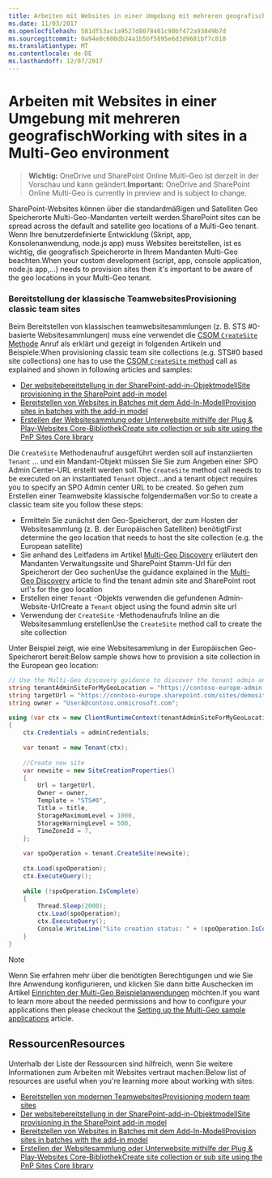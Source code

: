 ```yaml
---
title: Arbeiten mit Websites in einer Umgebung mit mehreren geografisch
ms.date: 11/03/2017
ms.openlocfilehash: 581df53ac1a9527d8078401c90bf472a93849b7d
ms.sourcegitcommit: 0a94e0c600db24a1b5bf5895e6d3d9681bf7c810
ms.translationtype: MT
ms.contentlocale: de-DE
ms.lasthandoff: 12/07/2017
---
```

# <a name="working-with-sites-in-a-multi-geo-environment"></a><span data-ttu-id="4f155-102">Arbeiten mit Websites in einer Umgebung mit mehreren geografisch</span><span class="sxs-lookup"><span data-stu-id="4f155-102">Working with sites in a Multi-Geo environment</span></span>

> <span data-ttu-id="4f155-103">**Wichtig:** OneDrive und SharePoint Online Multi-Geo ist derzeit in der Vorschau und kann geändert.</span><span class="sxs-lookup"><span data-stu-id="4f155-103">**Important:** OneDrive and SharePoint Online Multi-Geo is currently in preview and is subject to change.</span></span>

<span data-ttu-id="4f155-104">SharePoint-Websites können über die standardmäßigen und Satelliten Geo Speicherorte Multi-Geo-Mandanten verteilt werden.</span><span class="sxs-lookup"><span data-stu-id="4f155-104">SharePoint sites can be spread across the default and satellite geo locations of a Multi-Geo tenant.</span></span> <span data-ttu-id="4f155-105">Wenn Ihre benutzerdefinierte Entwicklung (Skript, app, Konsolenanwendung, node.js app) muss Websites bereitstellen, ist es wichtig, die geografisch Speicherorte in Ihrem Mandanten Multi-Geo beachten.</span><span class="sxs-lookup"><span data-stu-id="4f155-105">When your custom development (script, app, console application, node.js app,...) needs to provision sites then it's important to be aware of the geo locations in your Multi-Geo tenant.</span></span> 

### <a name="provisioning-classic-team-sites"></a><span data-ttu-id="4f155-106">Bereitstellung der klassische Teamwebsites</span><span class="sxs-lookup"><span data-stu-id="4f155-106">Provisioning classic team sites</span></span>
<span data-ttu-id="4f155-107">Beim Bereitstellen von klassischen teamwebsitesammlungen (z. B. STS #0-basierte Websitesammlungen) muss eine verwendet die [CSOM `CreateSite` Methode](https://msdn.microsoft.com/en-us/library/microsoft.online.sharepoint.tenantadministration.tenant.createsite(v=office.15).aspx) Anruf als erklärt und gezeigt in folgenden Artikeln und Beispiele:</span><span class="sxs-lookup"><span data-stu-id="4f155-107">When provisioning classic team site collections (e.g. STS#0 based site collections) one has to use the [CSOM `CreateSite` method](https://msdn.microsoft.com/en-us/library/microsoft.online.sharepoint.tenantadministration.tenant.createsite(v=office.15).aspx) call as explained and shown in following articles and samples:</span></span>
- [<span data-ttu-id="4f155-108">Der websitebereitstellung in der SharePoint-add-in-Objektmodell</span><span class="sxs-lookup"><span data-stu-id="4f155-108">Site provisioning in the SharePoint add-in model</span></span>](site-provisioning-sharepoint-add-in.md)
- [<span data-ttu-id="4f155-109">Bereitstellen von Websites in Batches mit dem Add-In-Modell</span><span class="sxs-lookup"><span data-stu-id="4f155-109">Provision sites in batches with the add-in model</span></span>](https://github.com/SharePoint/PnP/tree/master/Samples/Provisioning.Batch)
- [<span data-ttu-id="4f155-110">Erstellen der Websitesammlung oder Unterwebsite mithilfe der Plug & Play-Websites Core-Bibliothek</span><span class="sxs-lookup"><span data-stu-id="4f155-110">Create site collection or sub site using the PnP Sites Core library</span></span>](https://github.com/SharePoint/PnP/tree/master/Samples/Provisioning.CreateSite)

<span data-ttu-id="4f155-111">Die `CreateSite` Methodenaufruf ausgeführt werden soll auf instanziierten `Tenant` ... und ein Mandant-Objekt müssen Sie Sie zum Angeben einer SPO Admin Center-URL erstellt werden soll.</span><span class="sxs-lookup"><span data-stu-id="4f155-111">The `CreateSite` method call needs to be executed on an instantiated `Tenant` object...and a tenant object requires you to specify an SPO Admin center URL to be created.</span></span> <span data-ttu-id="4f155-112">So gehen zum Erstellen einer Teamwebsite klassische folgendermaßen vor:</span><span class="sxs-lookup"><span data-stu-id="4f155-112">So to create a classic team site you follow these steps:</span></span>
- <span data-ttu-id="4f155-113">Ermitteln Sie zunächst den Geo-Speicherort, der zum Hosten der Websitesammlung (z. B. der Europäischen Satelliten) benötigt</span><span class="sxs-lookup"><span data-stu-id="4f155-113">First determine the geo location that needs to host the site collection (e.g. the European satellite)</span></span>
- <span data-ttu-id="4f155-114">Sie anhand des Leitfadens im Artikel [Multi-Geo Discovery](multigeo-discovery.md) erläutert den Mandanten Verwaltungssite und SharePoint Stamm-Url für den Speicherort der Geo suchen</span><span class="sxs-lookup"><span data-stu-id="4f155-114">Use the guidance explained in the [Multi-Geo Discovery](multigeo-discovery.md) article to find the tenant admin site and SharePoint root url's for the geo location</span></span>
- <span data-ttu-id="4f155-115">Erstellen einer `Tenant` -Objekts verwenden die gefundenen Admin-Website-Url</span><span class="sxs-lookup"><span data-stu-id="4f155-115">Create a `Tenant` object using the found admin site url</span></span>
- <span data-ttu-id="4f155-116">Verwendung der `CreateSite` -Methodenaufrufs Inline an die Websitesammlung erstellen</span><span class="sxs-lookup"><span data-stu-id="4f155-116">Use the `CreateSite` method call to create the site collection</span></span>

<span data-ttu-id="4f155-117">Unter Beispiel zeigt, wie eine Websitesammlung in der Europäischen Geo-Speicherort bereit:</span><span class="sxs-lookup"><span data-stu-id="4f155-117">Below sample shows how to provision a site collection in the European geo location:</span></span>

```C#
// Use the Multi-Geo discovery guidance to discover the tenant admin and root site urls for this geo location
string tenantAdminSiteForMyGeoLocation = "https://contoso-europe-admin.sharepoint.com";
string targetUrl = "https://contoso-europe.sharepoint.com/sites/demosite";
string owner = "UserA@contoso.onmicrosoft.com";

using (var ctx = new ClientRuntimeContext(tenantAdminSiteForMyGeoLocation))
{
    ctx.Credentials = adminCredentials;
    
    var tenant = new Tenant(ctx);
    
    //Create new site
    var newsite = new SiteCreationProperties()
    {
        Url = targetUrl,
        Owner = owner,
        Template = "STS#0",
        Title = title,
        StorageMaximumLevel = 1000,
        StorageWarningLevel = 500,
        TimeZoneId = 7,
    };
    
    var spoOperation = tenant.CreateSite(newsite);
    
    ctx.Load(spoOperation);
    ctx.ExecuteQuery();
    
    while (!spoOperation.IsComplete)
    {
        Thread.Sleep(2000);
        ctx.Load(spoOperation);
        ctx.ExecuteQuery();
        Console.WriteLine("Site creation status: " + (spoOperation.IsComplete ? "waiting" : "complete"));
    }
}
```

> [!NOTE] 
> <span data-ttu-id="4f155-118">Wenn Sie erfahren mehr über die benötigten Berechtigungen und wie Sie Ihre Anwendung konfigurieren, und klicken Sie dann bitte Auschecken im Artikel [Einrichten der Multi-Geo Beispielanwendungen](multigeo-sampleapplicationsetup.md) möchten.</span><span class="sxs-lookup"><span data-stu-id="4f155-118">If you want to learn more about the needed permissions and how to configure your applications then please checkout the [Setting up the Multi-Geo sample applications](multigeo-sampleapplicationsetup.md) article.</span></span>

## <a name="resources"></a><span data-ttu-id="4f155-119">Ressourcen</span><span class="sxs-lookup"><span data-stu-id="4f155-119">Resources</span></span>
<span data-ttu-id="4f155-120">Unterhalb der Liste der Ressourcen sind hilfreich, wenn Sie weitere Informationen zum Arbeiten mit Websites vertraut machen:</span><span class="sxs-lookup"><span data-stu-id="4f155-120">Below list of resources are useful when you're learning more about working with sites:</span></span>
- [<span data-ttu-id="4f155-121">Bereitstellen von modernen Teamwebsites</span><span class="sxs-lookup"><span data-stu-id="4f155-121">Provisioning modern team sites</span></span>](https://msdn.microsoft.com/en-us/pnp_articles/modern-experience-customizations-provisioning-sites)
- [<span data-ttu-id="4f155-122">Der websitebereitstellung in der SharePoint-add-in-Objektmodell</span><span class="sxs-lookup"><span data-stu-id="4f155-122">Site provisioning in the SharePoint add-in model</span></span>](site-provisioning-sharepoint-add-in.md)
- [<span data-ttu-id="4f155-123">Bereitstellen von Websites in Batches mit dem Add-In-Modell</span><span class="sxs-lookup"><span data-stu-id="4f155-123">Provision sites in batches with the add-in model</span></span>](https://github.com/SharePoint/PnP/tree/master/Samples/Provisioning.Batch)
- [<span data-ttu-id="4f155-124">Erstellen der Websitesammlung oder Unterwebsite mithilfe der Plug & Play-Websites Core-Bibliothek</span><span class="sxs-lookup"><span data-stu-id="4f155-124">Create site collection or sub site using the PnP Sites Core library</span></span>](https://github.com/SharePoint/PnP/tree/master/Samples/Provisioning.CreateSite)